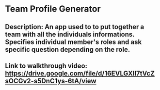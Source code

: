 # Team Profile Generator

## Description: An app used to to put together a team with all the individuals informations. Specifies individual member's roles and ask specific question depending on the role.

## Link to walkthrough video: https://drive.google.com/file/d/16EVLGXIl7tVcZsOCGv2-s5DnC1ys-6tA/view
